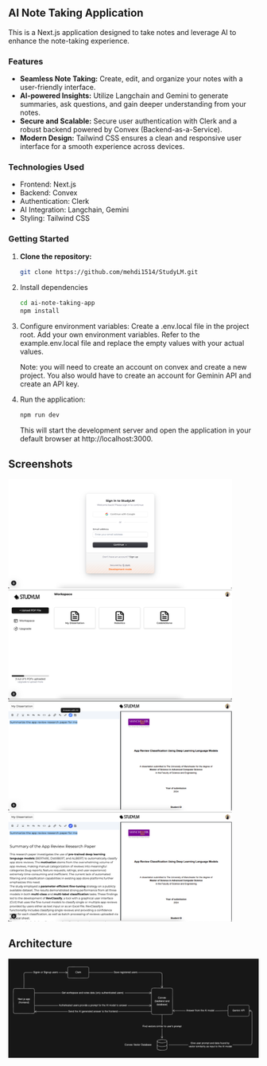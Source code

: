 ## AI Note Taking Application

This is a Next.js application designed to take notes and leverage AI to enhance the note-taking experience.

### Features

* **Seamless Note Taking:** Create, edit, and organize your notes with a user-friendly interface.
* **AI-powered Insights:** Utilize Langchain and Gemini to generate summaries, ask questions, and gain deeper understanding from your notes.
* **Secure and Scalable:** Secure user authentication with Clerk and a robust backend powered by Convex (Backend-as-a-Service).
* **Modern Design:** Tailwind CSS ensures a clean and responsive user interface for a smooth experience across devices.

### Technologies Used

* Frontend: Next.js
* Backend: Convex
* Authentication: Clerk
* AI Integration: Langchain, Gemini
* Styling: Tailwind CSS

### Getting Started

1. **Clone the repository:**

   ```bash
   git clone https://github.com/mehdi1514/StudyLM.git
   ```

2. Install dependencies
    ```bash
    cd ai-note-taking-app
    npm install
    ```

3. Configure environment variables:
    Create a .env.local file in the project root. Add your own environment variables. Refer to the example.env.local file and replace the empty values with your actual values.

    Note: you will need to create an account on convex and create a new project. You also would have to create an account for Geminin API and create an API key.

4. Run the application:
    ```bash
    npm run dev
    ```
    This will start the development server and open the application in your default browser at http://localhost:3000.

## Screenshots
<img src="./screenshots/signin.png" alt="My Project Logo" width="450" height="220">
<img src="./screenshots/workspace.png" alt="My Project Logo" width="450" height="220">
<img src="./screenshots/user-query.png" alt="My Project Logo" width="450" height="220">
<img src="./screenshots/ai-result.png" alt="My Project Logo" width="450" height="220">

## Architecture
<img src="./screenshots/architecture.png" alt="My Project Logo">
